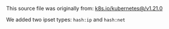 This source file was originally from:
    [k8s.io/kubernetes@/v1.21.0](https://github.com/kubernetes/kubernetes/tree/v1.21.0)
    
We added two ipset types: `hash:ip` and `hash:net`